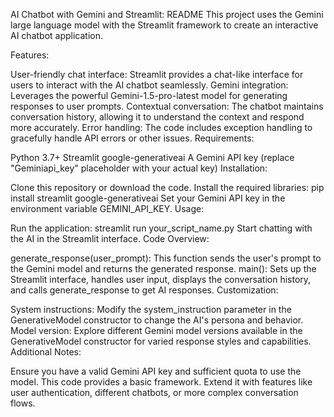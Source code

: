 AI Chatbot with Gemini and Streamlit: README
This project uses the Gemini large language model with the Streamlit framework to create an interactive AI chatbot application.

Features:

User-friendly chat interface: Streamlit provides a chat-like interface for users to interact with the AI chatbot seamlessly.
Gemini integration: Leverages the powerful Gemini-1.5-pro-latest model for generating responses to user prompts.
Contextual conversation: The chatbot maintains conversation history, allowing it to understand the context and respond more accurately.
Error handling: The code includes exception handling to gracefully handle API errors or other issues.
Requirements:

Python 3.7+
Streamlit
google-generativeai
A Gemini API key (replace "Geminiapi_key" placeholder with your actual key)
Installation:

Clone this repository or download the code.
Install the required libraries: pip install streamlit google-generativeai
Set your Gemini API key in the environment variable GEMINI_API_KEY.
Usage:

Run the application: streamlit run your_script_name.py
Start chatting with the AI in the Streamlit interface.
Code Overview:

generate_response(user_prompt): This function sends the user's prompt to the Gemini model and returns the generated response.
main(): Sets up the Streamlit interface, handles user input, displays the conversation history, and calls generate_response to get AI responses.
Customization:

System instructions: Modify the system_instruction parameter in the GenerativeModel constructor to change the AI's persona and behavior.
Model version: Explore different Gemini model versions available in the GenerativeModel constructor for varied response styles and capabilities.
Additional Notes:

Ensure you have a valid Gemini API key and sufficient quota to use the model.
This code provides a basic framework. Extend it with features like user authentication, different chatbots, or more complex conversation flows.
